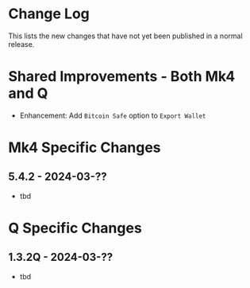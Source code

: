 # Change Log

This lists the new changes that have not yet been published in a normal release.

# Shared Improvements - Both Mk4 and Q

- Enhancement: Add `Bitcoin Safe` option to `Export Wallet` 


# Mk4 Specific Changes

## 5.4.2 - 2024-03-??

- tbd


# Q Specific Changes

## 1.3.2Q - 2024-03-??

- tbd

